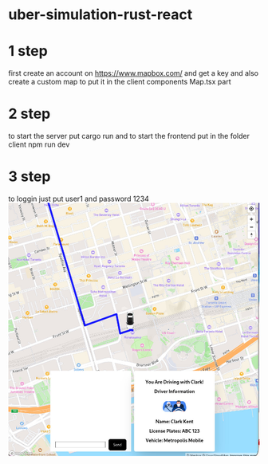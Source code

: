 # uber-simulation-rust-react
# 1 step
first create an account on https://www.mapbox.com/ and get a key and also create a custom map to put it in the client components Map.tsx part
# 2 step 
to start the server put cargo run and to start the frontend put in the folder client npm run dev 
# 3 step
to loggin just put user1 and password 1234
![My Image](screenshot2.jpg)
